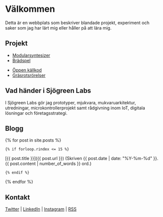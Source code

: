 # Välkommen

Detta är en webbplats som beskriver blandade projekt, experiment och saker som jag har lärt mig eller håller på att lära mig.

## Projekt

* [Modularsyntesizer](/synthesizer.html)
* [Brädspel](https://boardgamegeek.com/collection/user/barse?gallery=small&rankobjecttype=subtype&rankobjectid=1&columns=title%7Cstatus%7Cversion%7Crating%7Cbggrating%7Cplays%7Ccomment%7Ccommands&geekranks=Board+Game+Rank&own=1&objecttype=thing&ff=1&subtype=boardgame)
<!-- * Musik -->
* [Öppen källkod](https://github.com/LarsSjogreen/imgsnapper)
* [Gräsrotsrörelser](https://www.makerspace.se/)

## Vad händer i Sjögreen Labs

I Sjögreen Labs gör jag prototyper, mjukvara, mukvaruarkitektur, utredningar, microkontrollerprojekt samt rådgivning inom IoT, digitala lösningar och företagsstrategi.

## Blogg


{% for post in site.posts %}

    {% if forloop.rindex <= 15 %}

<div class='blogpost' markdown='1'>
[{{ post.title }}]({{ post.url }}) 
<span class='expl' markdown='1'>(Skriven {{ post.date | date: "%Y-%m-%d" }}. {{ post.content | number_of_words }} ord.)
</span>
</div>

    {% endif %}

{% endfor %}


## Kontakt

[Twitter](https://twitter.com/barse) | [LinkedIn](https://www.linkedin.com/in/larssjogreen/) | [Instagram](https://www.instagram.com/barse42/) | [RSS](/feed.xml)
